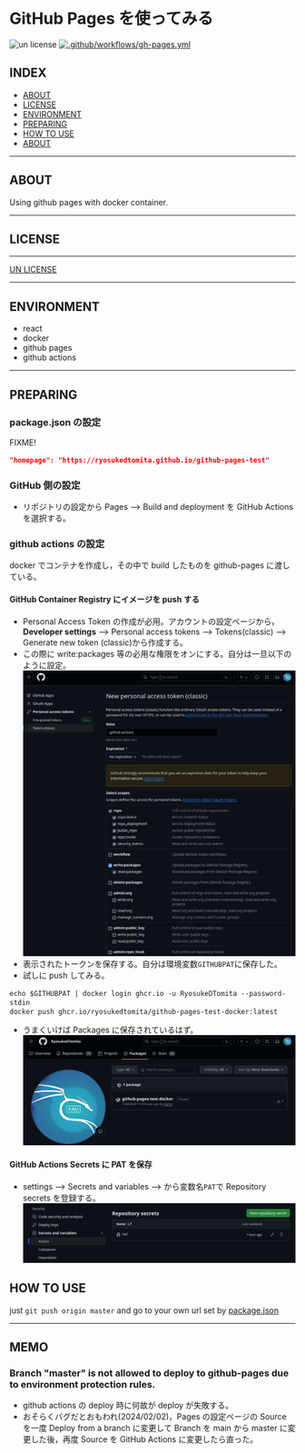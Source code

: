 # GitHub Pages を使ってみる

![un license](https://img.shields.io/github/license/RyosukeDTomita/github-pages-test-docker)
[![.github/workflows/gh-pages.yml](https://github.com/RyosukeDTomita/github-pages-test-docker/actions/workflows/gh-pages.yml/badge.svg)](https://github.com/RyosukeDTomita/github-pages-test-docker/actions/workflows/gh-pages.yml)

## INDEX

- [ABOUT](#about)
- [LICENSE](#license)
- [ENVIRONMENT](#environment)
- [PREPARING](#preparing)
- [HOW TO USE](#how-to-use)
- [ABOUT](#about)

---

## ABOUT

Using github pages with docker container.

---

## LICENSE

---

[UN LICENSE](./LICENSE)

---

## ENVIRONMENT

- react
- docker
- github pages
- github actions

---

## PREPARING

### package.json の設定

FIXME!

```json
"homepage": "https://ryosukedtomita.github.io/github-pages-test"
```

### GitHub 側の設定

- リポジトリの設定から Pages --> Build and deployment を GitHub Actions を選択する。

### github actions の設定

docker でコンテナを作成し，その中で build したものを github-pages に渡している。

#### GitHub Container Registry にイメージを push する

- Personal Access Token の作成が必用。アカウントの設定ページから，**Developer settings** --> Personal access tokens --> Tokens(classic) --> Generate new token (classic)から作成する。
- この際に write:packages 等の必用な権限をオンにする。自分は一旦以下のように設定。
  ![patの設定](./doc/fig/pat.png)
- 表示されたトークンを保存する。自分は環境変数`GITHUBPAT`に保存した。
- 試しに push してみる。

```shell
echo $GITHUBPAT | docker login ghcr.io -u RyosukeDTomita --password-stdin
docker push ghcr.io/ryosukedtomita/github-pages-test-docker:latest
```

- うまくいけば Packages に保存されているはず。
  ![Alt text](doc/fig/packages.png)

#### GitHub Actions Secrets に PAT を保存

- settings --> Secrets and variables --> から変数名`PAT`で Repository secrets を登録する。
  ![Alt text](doc/fig/secrets.png)

## HOW TO USE

just `git push origin master` and go to your own url set by [package.json](./package.json)

---

## MEMO

### Branch "master" is not allowed to deploy to github-pages due to environment protection rules.

- github actions の deploy 時に何故が deploy が失敗する。
- おそらくバグだとおもわれ(2024/02/02)，Pages の設定ページの Source を一度 Deploy from a branch に変更して Branch を main から master に変更した後，再度 Source を GitHub Actions に変更したら直った。
